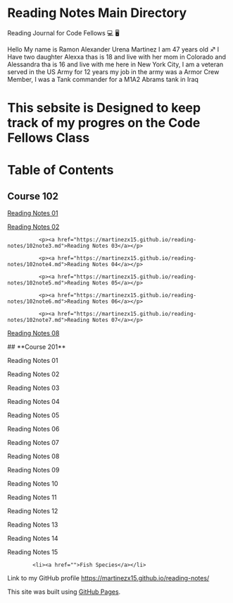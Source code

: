 
# **Reading Notes Main Directory**

Reading Journal for Code Fellows :computer: :desktop_computer:

Hello My name is Ramon Alexander Urena Martinez I am 47 years old :sagittarius:
I Have two daughter Alexxa thas is 18 and live with her mom in Colorado and Alessandra tha is 16 and live with me here in New York City,
I am a veteran served in the US Army for 12 years my job in the army was a Armor Crew Member, I was a Tank commander for a M1A2 Abrams tank in Iraq

# **This sebsite is Designed to keep track of my progres on the Code Fellows Class**
 
 # **Table of Contents**
 ## **Course 102**
 
  <nav>
        <link>
              <p><a href="https://martinezx15.github.io/reading-notes/102note1.html">Reading Notes 01</a></p>
              <p><a href="https://martinezx15.github.io/reading-notes/102note2.md">Reading Notes 02</a></p>
 
              <p><a href="https://martinezx15.github.io/reading-notes/102note3.md">Reading Notes 03</a></p>
  
              <p><a href="https://martinezx15.github.io/reading-notes/102note4.md">Reading Notes 04</a></p>
 
              <p><a href="https://martinezx15.github.io/reading-notes/102note5.md">Reading Notes 05</a></p>
 
              <p><a href="https://martinezx15.github.io/reading-notes/102note6.md">Reading Notes 06</a></p>
 
              <p><a href="https://martinezx15.github.io/reading-notes/102note7.md">Reading Notes 07</a></p>
 
  <p><a href="https://martinezx15.github.io/reading-notes/102note8.md">Reading Notes 08</a></p>
      </link> 
 </nav>
 ## **Course 201**
   <nav>
        <link>

 Reading Notes 01
 
 Reading Notes 02
 
 Reading Notes 03
 
 Reading Notes 04
 
 Reading Notes 05
 
 Reading Notes 06
 
 Reading Notes 07
 
 Reading Notes 08
 
 Reading Notes 09
 
 Reading Notes 10
 
 Reading Notes 11
 
 Reading Notes 12
 
 Reading Notes 13
 
 Reading Notes 14
 
 Reading Notes 15
  </link> 
         </nav>
       
            <li><a href="">Fish Species</a></li>
           
 

Link to my GitHub profile https://martinezx15.github.io/reading-notes/  
 
This site was built using [GitHub Pages](https://pages.github.com/).
